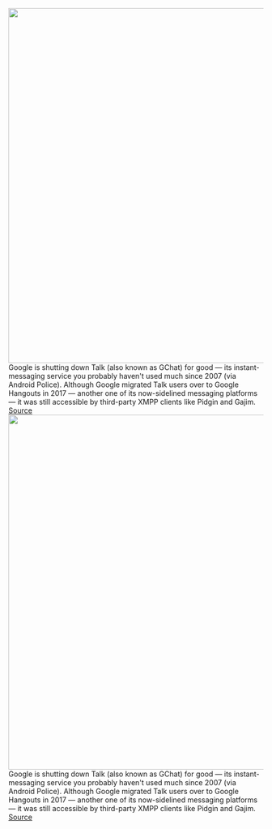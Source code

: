 <img src='https://cdn.vox-cdn.com/thumbor/JShcNf8pt1FEf5eg3WWq28BLSLc=/0x0:2040x1360/1200x800/filters:focal(857x517:1183x843)/cdn.vox-cdn.com/uploads/chorus_image/image/70972322/acastro_180508_1777_google_IO_0002.0.jpg' width='700px' /><br/>
Google is shutting down Talk (also known as GChat) for good — its instant-messaging service you probably haven't used much since 2007 (via Android Police). Although Google migrated Talk users over to Google Hangouts in 2017 — another one of its now-sidelined messaging platforms — it was still accessible by third-party XMPP clients like Pidgin and Gajim.
<a href='https://www.theverge.com/2022/6/13/23166074/google-talk-messaging-xmpp-shutdown-gchat-pidgin-june-16'> Source <a/><img src='https://cdn.vox-cdn.com/thumbor/JShcNf8pt1FEf5eg3WWq28BLSLc=/0x0:2040x1360/1200x800/filters:focal(857x517:1183x843)/cdn.vox-cdn.com/uploads/chorus_image/image/70972322/acastro_180508_1777_google_IO_0002.0.jpg' width='700px' /><br/>
Google is shutting down Talk (also known as GChat) for good — its instant-messaging service you probably haven't used much since 2007 (via Android Police). Although Google migrated Talk users over to Google Hangouts in 2017 — another one of its now-sidelined messaging platforms — it was still accessible by third-party XMPP clients like Pidgin and Gajim.
<a href='https://www.theverge.com/2022/6/13/23166074/google-talk-messaging-xmpp-shutdown-gchat-pidgin-june-16'> Source <a/>
